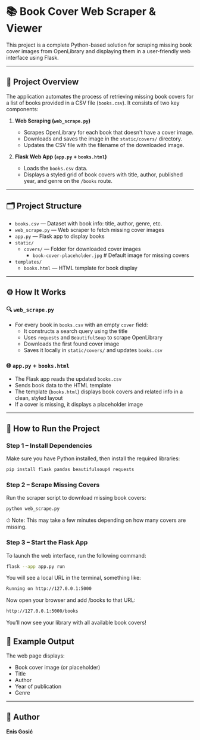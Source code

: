 # 📚 Book Cover Web Scraper & Viewer

This project is a complete Python-based solution for scraping missing book cover images from OpenLibrary and displaying them in a user-friendly web interface using Flask.

---

## 🧠 Project Overview

The application automates the process of retrieving missing book covers for a list of books provided in a CSV file (`books.csv`). It consists of two key components:

1. **Web Scraping (`web_scrape.py`)**  
   - Scrapes OpenLibrary for each book that doesn't have a cover image.
   - Downloads and saves the image in the `static/covers/` directory.
   - Updates the CSV file with the filename of the downloaded image.

2. **Flask Web App (`app.py` + `books.html`)**  
   - Loads the `books.csv` data.
   - Displays a styled grid of book covers with title, author, published year, and genre on the `/books` route.

---

## 🗂️ Project Structure

- `books.csv` — Dataset with book info: title, author, genre, etc.
- `web_scrape.py` — Web scraper to fetch missing cover images
- `app.py` — Flask app to display books
- `static/`
  - `covers/` — Folder for downloaded cover images
    - `book-cover-placeholder.jpg` # Default image for missing covers
- `templates/`
  - `books.html` — HTML template for book display
---

## ⚙️ How It Works

### 🔍 `web_scrape.py`
- For every book in `books.csv` with an empty `cover` field:
  - It constructs a search query using the title
  - Uses `requests` and `BeautifulSoup` to scrape OpenLibrary
  - Downloads the first found cover image
  - Saves it locally in `static/covers/` and updates `books.csv`

### 🌐 `app.py` + `books.html`
- The Flask app reads the updated `books.csv`
- Sends book data to the HTML template
- The template (`books.html`) displays book covers and related info in a clean, styled layout
- If a cover is missing, it displays a placeholder image

---

## 🚀 How to Run the Project

### Step 1 – Install Dependencies

Make sure you have Python installed, then install the required libraries:

```bash
pip install flask pandas beautifulsoup4 requests
```

### Step 2 – Scrape Missing Covers

Run the scraper script to download missing book covers:

```bash
python web_scrape.py
```

⏱ Note: This may take a few minutes depending on how many covers are missing.

### Step 3 – Start the Flask App
To launch the web interface, run the following command:

```bash
flask --app app.py run
```

You will see a local URL in the terminal, something like:

```bash
Running on http://127.0.0.1:5000
```

Now open your browser and add /books to that URL:

```bash
http://127.0.0.1:5000/books
```

You’ll now see your library with all available book covers!

## 📸 Example Output

The web page displays:

- Book cover image (or placeholder)  
- Title  
- Author  
- Year of publication  
- Genre  

---

## 📌 Author

**Enis Gosić**
